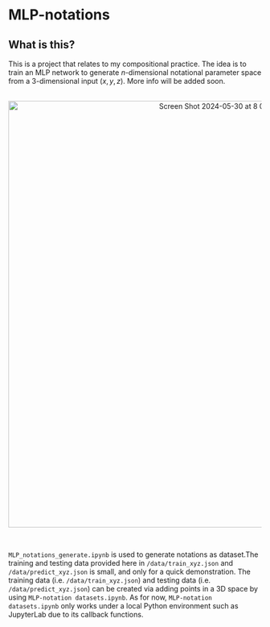 # MLP-notations

## What is this?
This is a project that relates to my compositional practice. The idea is to train an MLP network to generate $n$-dimensional notational parameter space from a 3-dimensional input $(x, y, z)$. More info will be added soon.
<br>
<br>
<p align="center">
<img width="847" alt="Screen Shot 2024-05-30 at 8 08 57 PM" src="https://github.com/hayakzan/MLP-notations/assets/61164329/a4ea71d8-7ef2-4cf1-ba77-6d9628918e44">
</p>
<br>

`MLP_notations_generate.ipynb` is used to generate notations as dataset.The training and testing data provided here in `/data/train_xyz.json` and `/data/predict_xyz.json` is small, and only for a quick demonstration. The training data (i.e. `/data/train_xyz.json`) and testing data (i.e. `/data/predict_xyz.json`) can be created via adding points in a 3D space by using `MLP-notation datasets.ipynb`. As for now, `MLP-notation datasets.ipynb` only works under a local Python environment such as JupyterLab due to its callback functions.
